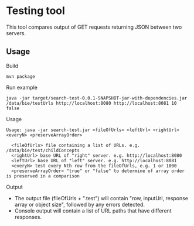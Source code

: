 # Testing tool

This tool compares output of GET requests returning JSON between two servers.

## Usage

Build

```shell
mvn package
```

Run example
```shell
java -jar target/search-test-0.0.1-SNAPSHOT-jar-with-dependencies.jar /data/bie/testUrls http://localhost:8080 http://localhost:8081 10 false
```

Usage
```
Usage: java -jar search-test.jar <fileOfUrls> <leftUrl> <rightUrl> <everyN> <preserveArrayOrder>

  <fileOfUrls> file containing a list of URLs. e.g. /data/bie/test/childConcepts
  <rightUrl> base URL of "right" server. e.g. http://localhost:8080 
  <leftUrl> base URL of "left" server. e.g. http://localhost:8081 
  <everyN> test every Nth row from the fileOfUrls, e.g. 1 or 1000
  <preserveArrayOrder> "true" or "false" to determine of array order is preserved in a comparison
```

Output
- The output file (fileOfUrls + ".test") will contain "row, inputUrl, response array or object size", followed by any errors detected.
- Console output will contain a list of URL paths that have different responses.
